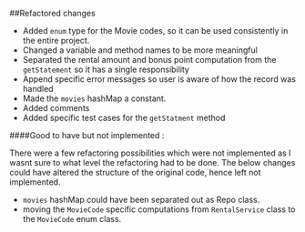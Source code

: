 ##Refactored changes

- Added `enum` type for the Movie codes, so it can be used consistently in the entire project.
- Changed a variable and method names to be more meaningful
- Separated the rental amount and bonus point computation from the `getStatement` so it has a single responsibility
- Append specific error messages so user is aware of how the record was handled
- Made the `movies` hashMap a constant. 
- Added comments
- Added specific test cases for the `getStatment` method


####Good to have but not implemented :

There were a few refactoring possibilities which were not implemented as I wasnt sure to what level the refactoring had to be done. The below changes could have altered the structure of the original code, hence left not implemented. 

- `movies` hashMap could have been separated out as Repo class.
- moving the `MovieCode` specific computations from `RentalService` class to the `MovieCode` enum class. 

